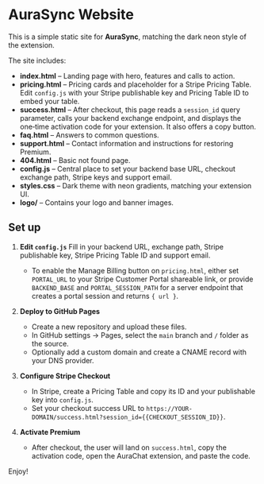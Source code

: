 # AuraSync Website

This is a simple static site for **AuraSync**, matching the dark neon style of the extension.

The site includes:

- **index.html** – Landing page with hero, features and calls to action.
- **pricing.html** – Pricing cards and placeholder for a Stripe Pricing Table. Edit `config.js` with your Stripe publishable key and Pricing Table ID to embed your table.
- **success.html** – After checkout, this page reads a `session_id` query parameter, calls your backend exchange endpoint, and displays the one‑time activation code for your extension. It also offers a copy button.
- **faq.html** – Answers to common questions.
- **support.html** – Contact information and instructions for restoring Premium.
- **404.html** – Basic not found page.
- **config.js** – Central place to set your backend base URL, checkout exchange path, Stripe keys and support email.
- **styles.css** – Dark theme with neon gradients, matching your extension UI.
- **logo/** – Contains your logo and banner images.

## Set up

1. **Edit `config.js`**
   Fill in your backend URL, exchange path, Stripe publishable key, Stripe Pricing Table ID and support email.
   - To enable the Manage Billing button on `pricing.html`, either set `PORTAL_URL` to your Stripe Customer Portal shareable link, or provide `BACKEND_BASE` and `PORTAL_SESSION_PATH` for a server endpoint that creates a portal session and returns `{ url }`.

2. **Deploy to GitHub Pages**
   - Create a new repository and upload these files.
   - In GitHub settings → Pages, select the `main` branch and `/` folder as the source.
   - Optionally add a custom domain and create a CNAME record with your DNS provider.

3. **Configure Stripe Checkout**
   - In Stripe, create a Pricing Table and copy its ID and your publishable key into `config.js`.
   - Set your checkout success URL to `https://YOUR-DOMAIN/success.html?session_id={{CHECKOUT_SESSION_ID}}`.

4. **Activate Premium**
   - After checkout, the user will land on `success.html`, copy the activation code, open the AuraChat extension, and paste the code.

Enjoy!
